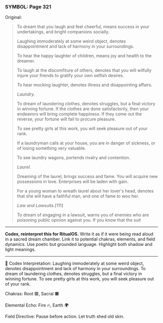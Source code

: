 ### SYMBOL: Page 321

Original:
> To dream that you laugh and feel cheerful, means success in your undertakings,
> and bright companions socially.
> 
> 
> Laughing immoderately at some weird object, denotes disappointment and lack
> of harmony in your surroundings.
> 
> 
> To hear the happy laughter of children, means joy and health
> to the dreamer.
> 
> 
> To laugh at the discomfiture of others, denotes that you will wilfully
> injure your friends to gratify your own selfish desires.
> 
> 
> To hear mocking laughter, denotes illness and disappointing affairs.
> 
> 
> _Laundry_.
> 
> 
> To dream of laundering clothes, denotes struggles, but a final victory
> in winning fortune. If the clothes are done satisfactorily, then your
> endeavors will bring complete happiness. If they come out the reverse,
> your fortune will fail to procure pleasure.
> 
> 
> To see pretty girls at this work, you will seek pleasure out of your rank.
> 
> 
> If a laundryman calls at your house, you are in danger of sickness,
> or of losing something very valuable.
> 
> 
> To see laundry wagons, portends rivalry and contention.
> 
> 
> _Laurel_.
> 
> 
> Dreaming of the laurel, brings success and fame. You will acquire
> new possessions in love. Enterprises will be laden with gain.
> 
> 
> For a young woman to wreath laurel about her lover's head,
> denotes that she will have a faithful man, and one of fame
> to woo her.
> 
> 
> _Law and Lawsuits_.[111]
> 
> 
> To dream of engaging in a lawsuit, warns you of enemies who are
> poisoning public opinion against you. If you know that the suit

---

**Codex, reinterpret this for RitualOS.**
Write it as if it were being read aloud in a sacred dream chamber.
Link it to potential chakras, elements, and field dynamics.
Use poetic but grounded language.
Highlight both shadow and light meanings.

---

🔁 Codex Interpretation:
Laughing immoderately at some weird object, denotes disappointment and lack of harmony in your surroundings. To dream of laundering clothes, denotes struggles, but a final victory in winning fortune. To see pretty girls at this work, you will seek pleasure out of your rank.

Chakras: Root 🟥, Sacral 🟧

Elemental Echo: Fire 🔥, Earth 🌍

Field Directive: Pause before action. Let truth shed old skin.
